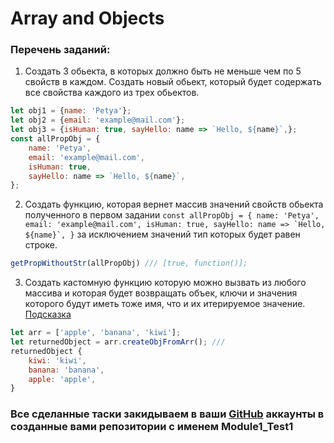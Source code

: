 # Array and Objects

### Перечень заданий:
  1. Создать 3 обьекта, в которых должно быть не меньше чем по 5 свойств в каждом.
  Создать новый обьект, который будет содержать все свойства каждого из трех обьектов.
```js
let obj1 = {name: 'Petya'}; 
let obj2 = {email: 'example@mail.com'}; 
let obj3 = {isHuman: true, sayHello: name => `Hello, ${name}`,}; 
const allPropObj = {
    name: 'Petya',
    email: 'example@mail.com',
    isHuman: true,
    sayHello: name => `Hello, ${name}`,
};
```

  2. Cоздать функцию, которая вернет массив значений свойств обьекта полученного в первом задании ```const allPropObj = {
    name: 'Petya',
    email: 'example@mail.com',
    isHuman: true,
    sayHello: name => `Hello, ${name}`,
}``` за исключением значений тип которых будет равен строке.
```js
getPropWithoutStr(allPropObj) /// [true, function()];
```

  3. Создать кастомную функцию которую можно вызвать из любого массива и которая будет возвращать объек, ключи и значения которого будут иметь тоже имя, что и их итерируемое значение. [Подсказка](https://developer.mozilla.org/ru/docs/Web/JavaScript/Reference/Global_Objects/Array/prototype)
```js
let arr = ['apple', 'banana', 'kiwi']; 
let returnedObject = arr.createObjFromArr(); ///
returnedObject {
    kiwi: 'kiwi',
    banana: 'banana',
    apple: 'apple',
}
```
### Все сделанные таски закидываем в ваши [GitHub](https://github.com/) аккаунты в созданные вами репозитории с именем Module1_Test1
